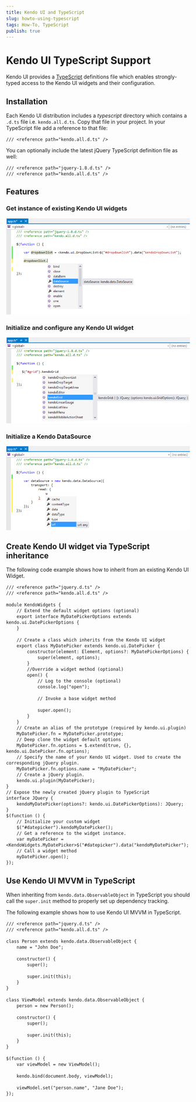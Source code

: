 ```yaml
---
title: Kendo UI and TypeScript
slug: howto-using-typescript
tags: How-To, TypeScript
publish: true
---
```


# Kendo UI TypeScript Support

Kendo UI provides a [TypeScript](http://www.typescriptlang.org/) definitions file which enables strongly-typed access to the Kendo UI widgets and their configuration.

## Installation

Each Kendo UI distribution includes a *typescript* directory which contains a `.d.ts` file i.e. `kendo.all.d.ts`. Copy that file in your project.
In your TypeScript file add a reference to that file:

    /// <reference path="kendo.all.d.ts" />

You can optionally include the latest jQuery TypeScript definition file as well:

    /// <reference path="jquery-1.8.d.ts" />
    /// <reference path="kendo.all.d.ts" />

## Features

### Get instance of existing Kendo UI widgets

![Get instante of existing Kendo UI widget](/howto/typescript/get-instance.png)

### Initialize and configure any Kendo UI widget

![All Kendo UI widgets](/howto/typescript/init.png)

### Initialize a Kendo DataSource

![Initialize a Kendo DataSource](/howto/typescript/datasource.png)

## Create Kendo UI widget via TypeScript inheritance

The following code example shows how to inherit from an existing Kendo UI Widget.

    /// <reference path="jquery.d.ts" />
    /// <reference path="kendo.all.d.ts" />

    module KendoWidgets {
        // Extend the default widget options (optional)
        export interface MyDatePickerOptions extends kendo.ui.DatePickerOptions {
        }

        // Create a class which inherits from the Kendo UI widget
        export class MyDatePicker extends kendo.ui.DatePicker {
            constructor(element: Element, options?: MyDatePickerOptions) {
                super(element, options);
            }
            //Override a widget method (optional)
            open() {
                // Log to the console (optional)
                console.log("open");

                // Invoke a base widget method

                super.open();
            }
        }
        // Create an alias of the prototype (required by kendo.ui.plugin)
        MyDatePicker.fn = MyDatePicker.prototype;
        // Deep clone the widget default options
        MyDatePicker.fn.options = $.extend(true, {}, kendo.ui.DatePicker.fn.options);
        // Specify the name of your Kendo UI widget. Used to create the corresponding jQuery plugin.
        MyDatePicker.fn.options.name = "MyDatePicker";
        // Create a jQuery plugin.
        kendo.ui.plugin(MyDatePicker);
    }
    // Expose the newly created jQuery plugin to TypeScript
    interface JQuery {
        kendoMyDatePicker(options?: kendo.ui.DatePickerOptions): JQuery;
    }
    $(function () {
        // Initialize your custom widget
        $("#datepicker").kendoMyDatePicker();
        // Get a reference to the widget instance.
        var myDatePicker = <KendoWidgets.MyDatePicker>$("#datepicker").data("kendoMyDatePicker");
        // Call a widget method
        myDatePicker.open();
    });

## Use Kendo UI MVVM in TypeScript

When inheriting from `kendo.data.ObservableObject` in TypeScript you should call the `super.init` method to properly set up dependency tracking.

The following example shows how to use Kendo UI MVVM in TypeScript.

    /// <reference path="jquery.d.ts" />
    /// <reference path="kendo.all.d.ts" />

    class Person extends kendo.data.ObservableObject {
        name = "John Doe";

        constructor() {
            super();

            super.init(this);
        }
    }

    class ViewModel extends kendo.data.ObservableObject {
        person = new Person();

        constructor() {
            super();

            super.init(this);
        }
    }

    $(function () {
        var viewModel = new ViewModel();

        kendo.bind(document.body, viewModel);

        viewModel.set("person.name", "Jane Doe");
    });


